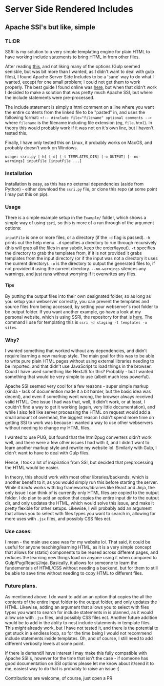 # Server Side Rendered Includes
## Apache SSI's but like, simple

### TL:DR

SSRI is my solution to a very simple templating engine for plain HTML to have working include statements to bring HTML in from other files.

After reading [this](https://css-tricks.com/the-simplest-ways-to-handle-html-includes/), and not liking many of the options (Gulp seemed senisble, but was bit more than I wanted, as I didn't want to deal with gulp files), I found Apache Server Side Includes to be a 'sane' way to do what I wanted, except for one small problem; I could not get them to work properly. The best guide I found online was [here](https://joabj.com/Writing/Tech/Tuts/Apache/Apache-SSI.html), but when that didn't work I decided to make a solution that was pretty much Apache SSI, but where the include statements were pre-processed.

The include statement is simply a html comment on a line where you want the entire contents from the linked file to be "pasted" in, and uses the following format: `<!-- #include file="filename" optional comments -->` where `filename` is the filename including file extension (eg, `file.html`). In theory this would probably work if it was not on it's own line, but I haven't tested this.

Finally, I have only tested this on Linux, it probably works on MacOS, and probably doesn't work on Windows.

 ```help
 usage: ssri.py [-h] [-d] [-t TEMPLATES_DIR] [-o OUTPUT] [--no-warnings] inputFile [inputFile ...]
```

### Installation
Installation is easy, as this has no external dependencies (aside from Python) - either download the `ssri.py` file, or clone this repo (at some point I may put this on pip).

### Usage
There is a simple example setup in the `Example/` folder, which shows a simple way of using `ssri`, so this is more of a run through of the argument options:

`inputFile` is one or more files, or a directory (if the `-d` flag is passed).
`-h` prints out the help menu.
`-d` specifies a directory to run through recursively (this will grab all the files in any subdir, keep the order/layout).
`-t` specifies the directory to grab the templates from, if it is not provided it grabs templates from the input directory (or if the input was not a directory it uses the current directory).
`-o` is the directory to output the generated files to, if not provided it using the current directory.
`--no-warnings` silences any warnings, and just runs without worrying if it overwrites any files.

#### Tips
By putting the output files into their own designated folder, so as long as you setup your webserver correctly, you can prevent the templates and source files from being accessed, by setting your webserver's root folder to be output folder.
If you want another example, go have a look at my personal website, which is using SSRI, the repository for that is [here](https://github.com/Sebagabones/mahoosivelygay). The command I use for templating this is `ssri -d staging -t templates -o sites`.

### Why?
I wanted something that worked without any dependencies, and didn't require learning a new markup style. The main goal for this was to be able to write pure plain HTML pages without using external libraries needing to be imported, and that didn't use JavaScript to load things in the browser. Could I have used something like NextJS for this? Probably - but I wanted something that would be very simple to use (albeit much less powerful).

Apache SSI seemed very cool for a few reasons - super simple markup (kinda - lack of documention made it a bit harder, but the basic idea was decent), and even if something went wrong, the browser always received valid HTML. One issue I had was that, well, it didn't work, or at least, I couldn't find a way to get it working (again, very little documentation), and while I also felt like server processing the HTML on request would add a small amount of overhead, the biggest reason I didn't spend more time on getting SSI to work was because I wanted a way to use other webservers without needing to change my HTML files.

I wanted to use PUG, but found that the html2pug converters didn't work well, and there were a few other issues I had with it, and I didn't want to learn another markup style and rewrite my website lol. Similarly with Gulp, I didn't want to have to deal with Gulp files.

Hence, I took a lot of inspiration from SSI, but decided that preprocessing the HTML would be easier.

In theory, this should work with most other libraries/backends, which is another benefit to it, as you would simply run this before starting the server. While it *kinda* works with big frameworks/libraries like React and Jinja, the only issue I can think of is currently only HTML files are copied to the output folder. I do plan to add an option that copies the entire input dir to the output dir, and only updates the HTML, which would solve this issue, and make it pretty flexible for other setups. Likewise, I will probably add an argument that allows you to select with files types you want to search in, allowing for more uses with `.jsx` files, and possibly CSS files ect.


### Use cases:
I mean - the main use case was for my website lol. That said, it could be useful for anyone teaching/learning HTML, as it is a very simple concept that allows for (static) components to be reused across different pages, and reduces the learning new things load on anyone using it when compared to Gulp/Pug/React/Jinja. Basically, it allows for someone to learn the fundementals of HTML/CSS without needing a backend, but for them to still be able to save time without needing to copy HTML to different files.

### Future plans.
As mentioned above. I do want to add an an option that copies the all the contents of the entire input folder to the output folder, and only updates the HTML.
Likewise, adding an argument that allows you to select with files types you want to search for include statements in is planned, as it would allow use with `.jsx` files, and possibly CSS files ect.
Another future addition would be to add in the ablity to nest include statements in template files. This *might* already work, but I have not tested it, and there is the potential to get stuck in a endless loop, so for the time being I would not recommend include statements inside templates. 
Oh, and of course, I still need to add different verbosity levels at some point. 

If there is demand/I have interest I may make this fully compatible with Apache SSI's, however for the time that isn't the case - if someone has good documentation on SSI options please let me know about it/send it to me, easiest way to do that is probably to raise an issue :)

Contributions are welcome, of course, just open a PR

